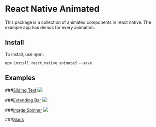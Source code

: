 # React Native Animated
This package is a collection of animated components in react native. The example app has demos for every animation.

## Install

To install, use npm:

```
npm install react_native_animated --save
```

## Examples
###[Sliding Text](https://github.com/Introvertuous/react_native_animated/tree/master/src/sliding_text)
![](https://github.com/Introvertuous/react_native_animated/blob/master/src/sliding_text/assets/stranger_things.gif?raw=true)

###[Extending Bar](https://github.com/Introvertuous/react_native_animated/tree/master/src/extending_bar)
![](https://github.com/Introvertuous/react_native_animated/blob/master/src/extending_bar/assets/center_1.gif?raw=true)

###[Image Spinner](https://github.com/Introvertuous/react_native_animated/tree/master/src/image_spinner)
![](https://github.com/Introvertuous/react_native_animated/blob/master/src/image_spinner/assets/demo.gif?raw=true)

###[Slack](https://github.com/Introvertuous/react_native_animated/tree/master/src/slack)
